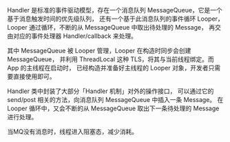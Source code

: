 Handler 是标准的事件驱动模型，存在一个消息队列 MessageQueue，它是一个基于消息触发时间的优先级队列，
还有一个基于此消息队列的事件循环 Looper，Looper 通过循环，不断的从 MessageQueue 中取出待处理的 Message，
再交由对应的事件处理器 Handler/callback 来处理。

其中 MessageQueue 被 Looper 管理，Looper 在构造时同步会创建 MessageQueue，
并利用 ThreadLocal 这种 TLS，将其与当前线程绑定。而 App 的主线程在启动时，
已经构造并准备好主线程的 Looper 对象，开发者只需要直接使用即可。

Handler 类中封装了大部分「Handler 机制」对外的操作接口，
可以通过它的 send/post 相关的方法，向消息队列 MessageQueue 中插入一条 Message。
在 Looper 循环中，又会不断的从 MessageQueue 取出下一条待处理的 Message 进行处理。

当MQ没有消息时，线程进入阻塞态，减少消耗。